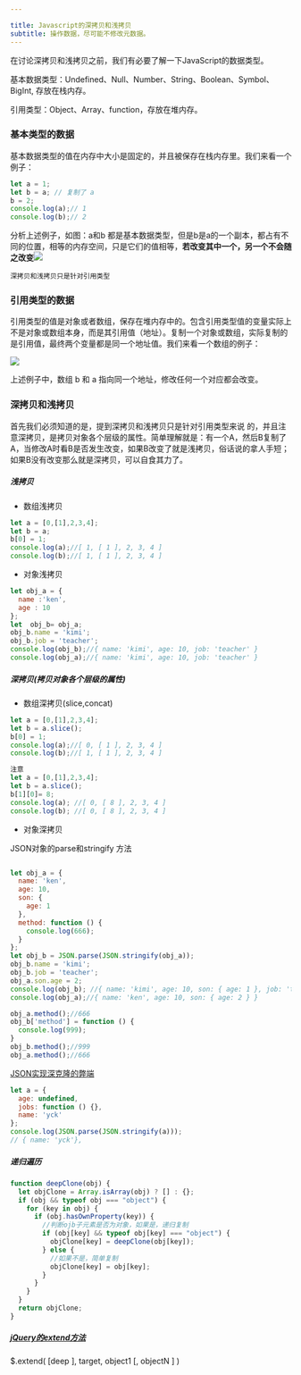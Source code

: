 ```yaml
---

title: Javascript的深拷贝和浅拷贝
subtitle: 操作数据，尽可能不修改元数据。
---
```


在讨论深拷贝和浅拷贝之前，我们有必要了解一下JavaScript的数据类型。

基本数据类型：Undefined、Null、Number、String、Boolean、Symbol、BigInt, 存放在栈内存。

引用类型：Object、Array、function，存放在堆内存。

### 基本类型的数据

基本数据类型的值在内存中大小是固定的，并且被保存在栈内存里。我们来看一个例子：

```javascript
let a = 1;
let b = a; // 复制了 a
b = 2;
console.log(a);// 1
console.log(b);// 2
```

分析上述例子，如图：a和b 都是基本数据类型，但是b是a的一个副本，都占有不同的位置，相等的内存空间，只是它们的值相等，**若改变其中一个，另一个不会随之改变**![](http://dukangblog.top/img/clipboard.jpg)

`深拷贝和浅拷贝只是针对引用类型`

### 引用类型的数据

引用类型的值是对象或者数组，保存在堆内存中的。包含引用类型值的变量实际上不是对象或数组本身，而是其引用值（地址）。复制一个对象或数组，实际复制的是引用值，最终两个变量都是同一个地址值。我们来看一个数组的例子：

![](http://dukangblog.top/img/case-1.jpg)

上述例子中，数组 b 和 a 指向同一个地址，修改任何一个对应都会改变。

### 深拷贝和浅拷贝

首先我们必须知道的是，提到深拷贝和浅拷贝只是针对引用类型来说 的，并且注意深拷贝，是拷贝对象各个层级的属性。简单理解就是：有一个A，然后B复制了A，当修改A时看B是否发生改变，如果B改变了就是浅拷贝，俗话说的拿人手短；如果B没有改变那么就是深拷贝，可以自食其力了。

##### 浅拷贝

- 数组浅拷贝
```javascript
let a = [0,[1],2,3,4];
let b = a;
b[0] = 1;
console.log(a);//[ 1, [ 1 ], 2, 3, 4 ]
console.log(b);//[ 1, [ 1 ], 2, 3, 4 ]
```

- 对象浅拷贝

```javascript
let obj_a = {
  name :'ken',
  age : 10
};
let  obj_b= obj_a;
obj_b.name = 'kimi';
obj_b.job = 'teacher';
console.log(obj_b);//{ name: 'kimi', age: 10, job: 'teacher' }
console.log(obj_a);//{ name: 'kimi', age: 10, job: 'teacher' }
```
##### 深拷贝(拷贝对象各个层级的属性)

- 数组深拷贝(slice,concat)
```javascript
let a = [0,[1],2,3,4];
let b = a.slice();
b[0] = 1;
console.log(a);//[ 0, [ 1 ], 2, 3, 4 ]
console.log(b);//[ 1, [ 1 ], 2, 3, 4 ]

注意 
let a = [0,[1],2,3,4];
let b = a.slice();
b[1][0]= 8;
console.log(a); //[ 0, [ 8 ], 2, 3, 4 ]
console.log(b); //[ 0, [ 8 ], 2, 3, 4 ]
```

- 对象深拷贝

JSON对象的parse和stringify 方法

```javascript

let obj_a = {
  name: 'ken',
  age: 10,
  son: {
    age: 1
  },
  method: function () {
    console.log(666);
  }
};
let obj_b = JSON.parse(JSON.stringify(obj_a));
obj_b.name = 'kimi';
obj_b.job = 'teacher';
obj_a.son.age = 2;
console.log(obj_b); //{ name: 'kimi', age: 10, son: { age: 1 }, job: 'teacher' }
console.log(obj_a);//{ name: 'ken', age: 10, son: { age: 2 } }

obj_a.method();//666
obj_b['method'] = function () {
  console.log(999);
}
obj_b.method();//999
obj_a.method();//666


```
[JSON实现深克隆的弊端](https://juejin.im/post/5c20509bf265da611b585bec#heading-6)

```javascript
let a = {
  age: undefined,
  jobs: function () {},
  name: 'yck'
};
console.log(JSON.parse(JSON.stringify(a))); 
// { name: 'yck'}, 
```

##### 递归遍历

```javascript
function deepClone(obj) {
  let objClone = Array.isArray(obj) ? [] : {};
  if (obj && typeof obj === "object") {
    for (key in obj) {
      if (obj.hasOwnProperty(key)) {
        //判断ojb子元素是否为对象，如果是，递归复制
        if (obj[key] && typeof obj[key] === "object") {
          objClone[key] = deepClone(obj[key]);
        } else {
          //如果不是，简单复制
          objClone[key] = obj[key];
        }
      }
    }
  }
  return objClone;
}
```

##### [jQuery的extend方法](http://jquery.cuishifeng.cn/jQuery.extend.html)

$.extend( [deep ], target, object1 [, objectN ] )

